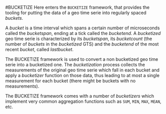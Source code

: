 #BUCKETIZE
Here enters the `BUCKETIZE` framework, that provides the tooling for putting the data of a geo time serie into regularly spaced *buckets*.

A *bucket* is a time interval which spans a certain number of microseconds called the *bucketspan*, ending at a tick called the *bucketend*. A *bucketized* geo time serie is characterized by its *bucketspan*, its *bucketcount* (the number of *buckets* in the *bucketized* GTS) and the *bucketend* of the most recent *bucket*, called *lastbucket*.

The BUCKETIZE framework is used to convert a non bucketized geo time serie into a bucketized one. The *bucketization* process collects the measurements of the original geo time serie which fall in each bucket and apply a *bucketizer* function on those data, thus leading to at most a single measurement for each bucket (there might be buckets with no measurements).

The BUCKETIZE framework comes with a number of *bucketizers* which implement very common aggregation functions such as `SUM`, `MIN`, `MAX`, `MEAN`, etc.
